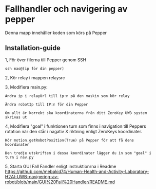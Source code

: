 # Fallhandler och navigering av pepper

Denna mapp innehåller koden som körs på Pepper

## Installation-guide

1, För över filerna till Pepper genom SSH

`ssh nao@(ip för din pepper)`

2, Kör relay i mappen relaysrc

3, Modifiera main.py:

`Ändra ip i relayUrl till ip:n på den maskin som kör relay`

`Ändra robotIp till IP:n för din Pepper`

`Om allt är korrekt ska koordinaterna från ditt ZeroKey UWB system skrivas ut`

4, Modifiera "goal" i funktionen turn som finns i navigation till Peppers rotation när den står i nagativ X riktning enligt ZeroKeys koordinater.

`Kör motion.getRobotPosition(True) på Pepper för att få dens koordinater`

`Den tredje utskriften i dessa koordinater lägger du in som "goal" i turn i nav.py`

5, Starta GUI Fall Fandler enligt instruktionrna i Readme https://github.com/mebakid74/Human-Health-and-Activity-Laboratory-H2Al-UWB-navigering-av-robot/blob/main/GUI%20Fall%20Handler/README.md 
